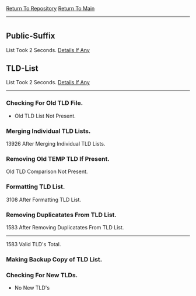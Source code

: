 [Return To Repository](https://github.com/deathbybandaid/piholeparser/)
[Return To Main](https://github.com/deathbybandaid/piholeparser/blob/master/RecentRunLogs/Mainlog.md)
____________________________________
# 
## Public-Suffix
List Took 2 Seconds.
[Details If Any](https://github.com/deathbybandaid/piholeparser/blob/master/RecentRunLogs/TopLevelScripts/15-Processing-Top-Level-Domains/Public-Suffix.md)

## TLD-List
List Took 2 Seconds.
[Details If Any](https://github.com/deathbybandaid/piholeparser/blob/master/RecentRunLogs/TopLevelScripts/15-Processing-Top-Level-Domains/TLD-List.md)

____________________________________
### Checking For Old TLD File.
* Old TLD List Not Present.
### Merging Individual TLD Lists.
13926 After Merging Individual TLD Lists.
### Removing Old TEMP TLD If Present.
Old TLD Comparison Not Present.
### Formatting TLD List.
3108 After Formatting TLD List.
### Removing Duplicatates From TLD List.
1583 After Removing Duplicatates From TLD List.
____________________________________
1583 Valid TLD's Total.
### Making Backup Copy of TLD List.
### Checking For New TLDs.
* No New TLD's
